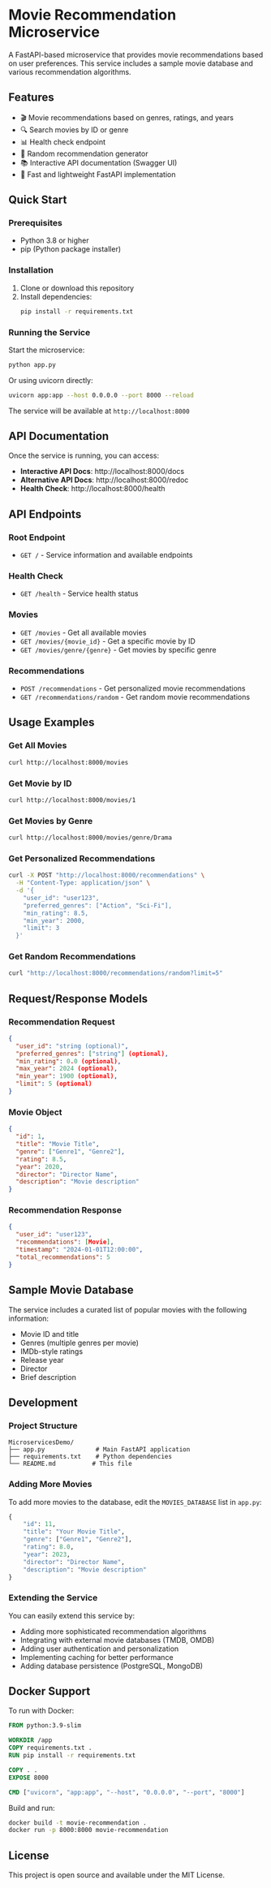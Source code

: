 # Movie Recommendation Microservice

A FastAPI-based microservice that provides movie recommendations based on user preferences. This service includes a sample movie database and various recommendation algorithms.

## Features

- 🎬 Movie recommendations based on genres, ratings, and years
- 🔍 Search movies by ID or genre
- 📊 Health check endpoint
- 🎯 Random recommendation generator
- 📚 Interactive API documentation (Swagger UI)
- 🚀 Fast and lightweight FastAPI implementation

## Quick Start

### Prerequisites

- Python 3.8 or higher
- pip (Python package installer)

### Installation

1. Clone or download this repository
2. Install dependencies:
   ```bash
   pip install -r requirements.txt
   ```

### Running the Service

Start the microservice:
```bash
python app.py
```

Or using uvicorn directly:
```bash
uvicorn app:app --host 0.0.0.0 --port 8000 --reload
```

The service will be available at `http://localhost:8000`

## API Documentation

Once the service is running, you can access:
- **Interactive API Docs**: http://localhost:8000/docs
- **Alternative API Docs**: http://localhost:8000/redoc
- **Health Check**: http://localhost:8000/health

## API Endpoints

### Root Endpoint
- `GET /` - Service information and available endpoints

### Health Check
- `GET /health` - Service health status

### Movies
- `GET /movies` - Get all available movies
- `GET /movies/{movie_id}` - Get a specific movie by ID
- `GET /movies/genre/{genre}` - Get movies by specific genre

### Recommendations
- `POST /recommendations` - Get personalized movie recommendations
- `GET /recommendations/random` - Get random movie recommendations

## Usage Examples

### Get All Movies
```bash
curl http://localhost:8000/movies
```

### Get Movie by ID
```bash
curl http://localhost:8000/movies/1
```

### Get Movies by Genre
```bash
curl http://localhost:8000/movies/genre/Drama
```

### Get Personalized Recommendations
```bash
curl -X POST "http://localhost:8000/recommendations" \
  -H "Content-Type: application/json" \
  -d '{
    "user_id": "user123",
    "preferred_genres": ["Action", "Sci-Fi"],
    "min_rating": 8.5,
    "min_year": 2000,
    "limit": 3
  }'
```

### Get Random Recommendations
```bash
curl "http://localhost:8000/recommendations/random?limit=5"
```

## Request/Response Models

### Recommendation Request
```json
{
  "user_id": "string (optional)",
  "preferred_genres": ["string"] (optional),
  "min_rating": 0.0 (optional),
  "max_year": 2024 (optional),
  "min_year": 1900 (optional),
  "limit": 5 (optional)
}
```

### Movie Object
```json
{
  "id": 1,
  "title": "Movie Title",
  "genre": ["Genre1", "Genre2"],
  "rating": 8.5,
  "year": 2020,
  "director": "Director Name",
  "description": "Movie description"
}
```

### Recommendation Response
```json
{
  "user_id": "user123",
  "recommendations": [Movie],
  "timestamp": "2024-01-01T12:00:00",
  "total_recommendations": 5
}
```

## Sample Movie Database

The service includes a curated list of popular movies with the following information:
- Movie ID and title
- Genres (multiple genres per movie)
- IMDb-style ratings
- Release year
- Director
- Brief description

## Development

### Project Structure
```
MicroservicesDemo/
├── app.py              # Main FastAPI application
├── requirements.txt    # Python dependencies
└── README.md          # This file
```

### Adding More Movies

To add more movies to the database, edit the `MOVIES_DATABASE` list in `app.py`:

```python
{
    "id": 11,
    "title": "Your Movie Title",
    "genre": ["Genre1", "Genre2"],
    "rating": 8.0,
    "year": 2023,
    "director": "Director Name",
    "description": "Movie description"
}
```

### Extending the Service

You can easily extend this service by:
- Adding more sophisticated recommendation algorithms
- Integrating with external movie databases (TMDB, OMDB)
- Adding user authentication and personalization
- Implementing caching for better performance
- Adding database persistence (PostgreSQL, MongoDB)

## Docker Support

To run with Docker:

```dockerfile
FROM python:3.9-slim

WORKDIR /app
COPY requirements.txt .
RUN pip install -r requirements.txt

COPY . .
EXPOSE 8000

CMD ["uvicorn", "app:app", "--host", "0.0.0.0", "--port", "8000"]
```

Build and run:
```bash
docker build -t movie-recommendation .
docker run -p 8000:8000 movie-recommendation
```

## License

This project is open source and available under the MIT License. 
